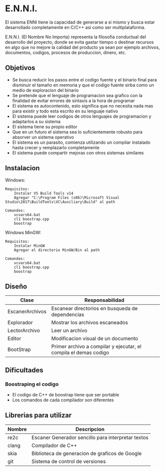 # E.N.N.I.

El sistema ENNI tiene la capacidad de generarse a si mismo y busca estar desarrollado completamente en C/C++ asi como ser multiplataforma.

E.N.N.I. (El Nombre No Importa) representa la filosofia conductual del desarrollo del proyecto, donde se evita gastar tiempo o destinar recursos en algo que no mejore la calidad del producto ya sean por ejemplo  archivos, documentos, codigos, procesos de produccion, dinero, etc.

## Objetivos
- Se busca reducir los pasos entre el codigo fuente y el binario final para disminuir el tamaño en memoria y que el codigo fuente sirba como un medio de exploracion del binario
- Se pretende que el lenguaje de programacion sea grafico con la finalidad de evitar errores de sintaxis a la hora de programar
- El sistema es autocontenido, esto significa que no necesita nada mas para existir y todo esta escrito en su lenguaje nativo
- El sistema puede leer codigos de otros lenguajes de programacion y adaptarlos a su sistema
- El sistema tiene su propio editor
- Que en un futuro el sistema sea lo suficientemente robusto para absorver un sistema operativo
- El sistema es un parasito, comienza utilizando un compilar instalado hasta crecer y remplazarlo completamente
- El sistema puede compartir mejoras con otros sistemas similares

## Instalacion

Windows:

    Requisitos:
        Instalar VS Build Tools v14
        Agregar "C:\Program Files (x86)\Microsoft Visual Studio\2017\BuildTools\VC\Auxiliary\Build" al path
    
    Comandos:
        vcvars64.bat
        cl1 boostrap.cpp
        boostrap

Windows MinGW:

    Requisitos:
        Instalar MinGW
        Agregar el directorio MinGW/Bin al path
    
    Comandos:
        vcvars64.bat
        cl1 boostrap.cpp
        boostrap

## Diseño

Clase                   |Responsabilidad
---                     |---
EscanerArchivos         | Escanear directorios en busqueda de dependencias
Explorador              | Mostrar los archivos escaneados
LectorArchivo           | Leer un archivo
Editor                  | Modificacion visual de un documento
BootStrap               | Primer archivo a compilar y ejecutar, el compila el demas codigo


## Dificultades
### Boostraping el codigo
- El codigo de C++ de boostrap tiene que ser portable
- Los comandos de cada compilador son diferentes

## Librerias para utilizar
Nombre      | Descripcion
---         |---
re2c        | Escaner Generador sencillo para interpretar textos
clang       | Compilador de C++
skia        | Biblioteca de generacion de graficos de Google
git         | Sistema de control de versiones
